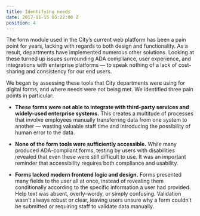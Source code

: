 ```yaml
---
title: Identifying needs
date: 2017-11-15 05:22:00 Z
position: 4
---
```


The form module used in the City’s current web platform has been a pain point for years, lacking with regards to both design and functionality. As a result, departments have implemented numerous other solutions. Looking at these turned up issues surrounding ADA compliance, user experience, and integrations with enterprise platforms — to speak nothing of a lack of cost-sharing and consistency for our end users.

We began by assessing these tools that City departments were using for digital forms, and where needs were not being met. We identified three pain points in particular:

* **These forms were not able to integrate with third-party services and widely-used enterprise systems.** This creates a multitude of processes that involve employees manually transferring data from one system to another — wasting valuable staff time and introducing the possibility of human error to the data. 

* **None of the form tools were sufficiently accessible.** While many produced ADA-compliant forms, testing by users with disabilities revealed that even these were still difficult to use. It was an important reminder that accessibility requires both compliance and usability.

* **Forms lacked modern frontend logic and design.** Forms presented many fields to the user all at once, instead of revealing them conditionally according to the specific information a user had provided. Help text was absent, overly-wordy, or simply confusing. Validation wasn’t always robust or clear, leaving users unsure why a form couldn’t be submitted or requiring staff to validate data manually.